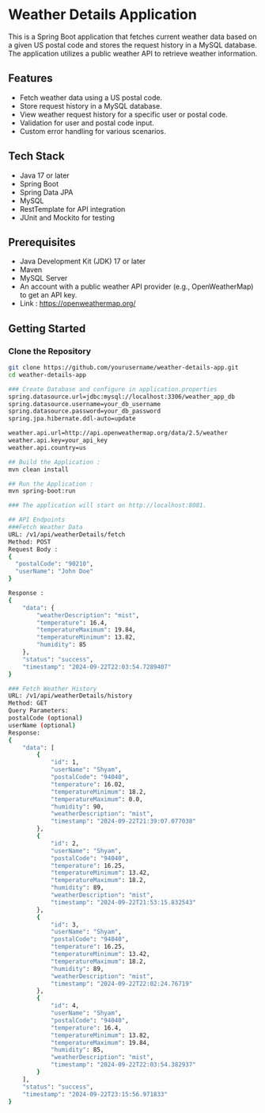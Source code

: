 # Weather Details Application
This is a Spring Boot application that fetches current weather data based on a given US postal code and stores the request history in a MySQL database. The application utilizes a public weather API to retrieve weather information.

## Features
- Fetch weather data using a US postal code.
- Store request history in a MySQL database.
- View weather request history for a specific user or postal code.
- Validation for user and postal code input.
- Custom error handling for various scenarios.

## Tech Stack
- Java 17 or later
- Spring Boot
- Spring Data JPA
- MySQL
- RestTemplate for API integration
- JUnit and Mockito for testing

## Prerequisites
- Java Development Kit (JDK) 17 or later
- Maven
- MySQL Server
- An account with a public weather API provider (e.g., OpenWeatherMap) to get an API key.
- Link : https://openweathermap.org/

## Getting Started

### Clone the Repository
```bash
git clone https://github.com/yourusername/weather-details-app.git
cd weather-details-app

### Create Database and configure in application.properties
spring.datasource.url=jdbc:mysql://localhost:3306/weather_app_db
spring.datasource.username=your_db_username
spring.datasource.password=your_db_password
spring.jpa.hibernate.ddl-auto=update

weather.api.url=http://api.openweathermap.org/data/2.5/weather
weather.api.key=your_api_key
weather.api.country=us

## Build the Application :
mvn clean install

## Run the Application :
mvn spring-boot:run

### The application will start on http://localhost:8081.

## API Endpoints
###Fetch Weather Data
URL: /v1/api/weatherDetails/fetch
Method: POST
Request Body :
{
  "postalCode": "90210",
  "userName": "John Doe"
}

Response :
{
    "data": {
        "weatherDescription": "mist",
        "temperature": 16.4,
        "temperatureMaximum": 19.84,
        "temperatureMinimum": 13.82,
        "humidity": 85
    },
    "status": "success",
    "timestamp": "2024-09-22T22:03:54.7289407"
}

### Fetch Weather History
URL: /v1/api/weatherDetails/history
Method: GET
Query Parameters:
postalCode (optional)
userName (optional)
Response:
{
    "data": [
        {
            "id": 1,
            "userName": "Shyam",
            "postalCode": "94040",
            "temperature": 16.02,
            "temperatureMinimum": 18.2,
            "temperatureMaximum": 0.0,
            "humidity": 90,
            "weatherDescription": "mist",
            "timestamp": "2024-09-22T21:39:07.077038"
        },
        {
            "id": 2,
            "userName": "Shyam",
            "postalCode": "94040",
            "temperature": 16.25,
            "temperatureMinimum": 13.42,
            "temperatureMaximum": 18.2,
            "humidity": 89,
            "weatherDescription": "mist",
            "timestamp": "2024-09-22T21:53:15.832543"
        },
        {
            "id": 3,
            "userName": "Shyam",
            "postalCode": "94040",
            "temperature": 16.25,
            "temperatureMinimum": 13.42,
            "temperatureMaximum": 18.2,
            "humidity": 89,
            "weatherDescription": "mist",
            "timestamp": "2024-09-22T22:02:24.76719"
        },
        {
            "id": 4,
            "userName": "Shyam",
            "postalCode": "94040",
            "temperature": 16.4,
            "temperatureMinimum": 13.82,
            "temperatureMaximum": 19.84,
            "humidity": 85,
            "weatherDescription": "mist",
            "timestamp": "2024-09-22T22:03:54.382937"
        }
    ],
    "status": "success",
    "timestamp": "2024-09-22T23:15:56.971833"
}
